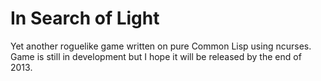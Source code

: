 In Search of Light
===================

Yet another roguelike game written on pure Common Lisp using ncurses.
Game is still in development but I hope it will be released by the end of 2013.
